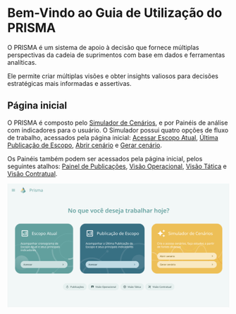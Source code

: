 # Bem-Vindo ao Guia de Utilização do PRISMA

O PRISMA é um sistema de apoio à decisão que fornece múltiplas perspectivas da cadeia de suprimentos com base em dados e ferramentas analíticas.

Ele permite criar múltiplas visões e obter insights valiosos para decisões estratégicas mais informadas e assertivas.

##	Página inicial 

O PRISMA é composto pelo [Simulador de Cenários](https://gabriellaserra.github.io/Guia-utilizacao-Prisma/ganttcenario/), e por Painéis de análise com indicadores para o usuário. O Simulador possui quatro opções de fluxo de trabalho, acessados pela página inicial: [Acessar Escopo Atual](https://gabriellaserra.github.io/Guia-utilizacao-Prisma/escopoatual/), [Última Publicação de Escopo](https://gabriellaserra.github.io/Guia-utilizacao-Prisma/ultimapublicacaoescopo/), [Abrir cenário](https://gabriellaserra.github.io/Guia-utilizacao-Prisma/abrircenario/) e [Gerar cenário](https://gabriellaserra.github.io/Guia-utilizacao-Prisma/gerarcenario/).

Os Painéis também podem ser acessados pela página inicial, pelos seguintes atalhos: [Painel de Publicações](https://gabriellaserra.github.io/Guia-utilizacao-Prisma/publicacoes/), [Visão Operacional](https://gabriellaserra.github.io/Guia-utilizacao-Prisma/visaooperacional/), [Visão Tática](https://gabriellaserra.github.io/Guia-utilizacao-Prisma/visaotatica/) e [Visão Contratual](https://gabriellaserra.github.io/Guia-utilizacao-Prisma/visaocontratual/).


![alt text](imagens/pagina_inicial.png)
